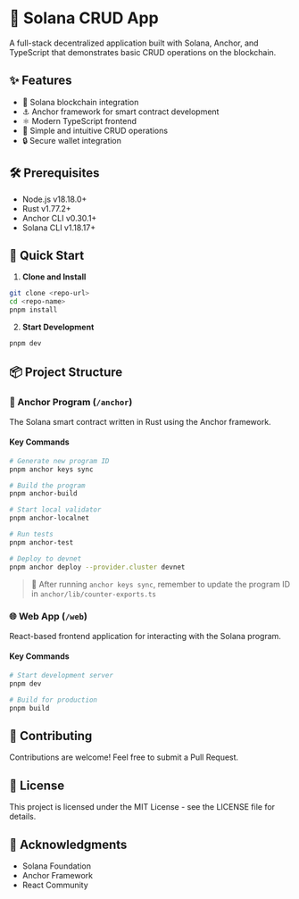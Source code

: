 # 🚀 Solana CRUD App

A full-stack decentralized application built with Solana, Anchor, and TypeScript that demonstrates basic CRUD operations on the blockchain.

## ✨ Features

- 🔗 Solana blockchain integration
- ⚓ Anchor framework for smart contract development
- ⚛️ Modern TypeScript frontend
- 🎯 Simple and intuitive CRUD operations
- 🔒 Secure wallet integration

## 🛠️ Prerequisites

- Node.js v18.18.0+
- Rust v1.77.2+
- Anchor CLI v0.30.1+
- Solana CLI v1.18.17+

## 🚀 Quick Start

1. **Clone and Install**
```bash
git clone <repo-url>
cd <repo-name>
pnpm install
```

2. **Start Development**
```bash
pnpm dev
```

## 📦 Project Structure

### 🦀 Anchor Program (`/anchor`)
The Solana smart contract written in Rust using the Anchor framework.

#### Key Commands
```bash
# Generate new program ID
pnpm anchor keys sync

# Build the program
pnpm anchor-build

# Start local validator
pnpm anchor-localnet

# Run tests
pnpm anchor-test

# Deploy to devnet
pnpm anchor deploy --provider.cluster devnet
```

> 📝 After running `anchor keys sync`, remember to update the program ID in `anchor/lib/counter-exports.ts`

### 🌐 Web App (`/web`)
React-based frontend application for interacting with the Solana program.

#### Key Commands
```bash
# Start development server
pnpm dev

# Build for production
pnpm build
```

## 🤝 Contributing

Contributions are welcome! Feel free to submit a Pull Request.

## 📝 License

This project is licensed under the MIT License - see the LICENSE file for details.

## 🙏 Acknowledgments

- Solana Foundation
- Anchor Framework
- React Community